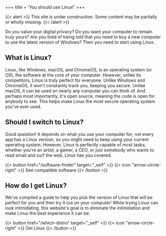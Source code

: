 +++
title = 'You should use Linux!'
+++

{{< alert >}}
This site is under construction. Some content may be partially or wholly missing.
{{< /alert >}}

Do you value your digital privacy? Do you want your computer to remain truly yours? Are you tired of being told that you need to buy a new computer to use the latest version of Windows? Then you need to start using Linux.

## What is Linux?

Linux, like Windows, macOS, and ChromeOS, is an operating system (or OS), the software at the core of your computer. However, unlike its competitors, Linux is truly perfect for everyone. Unlike Windows and ChromeOS, it won't constantly track you, keeping you secure. Unlike macOS, it can be used on nearly any computer you can think of. And perhaps most importantly, it's open source, meaning the code is open for anybody to see. This helps make Linux the most secure operating system you've ever used.

## Should I switch to Linux?

Good question! It depends on what you use your computer for; not every app has a Linux version, so you might need to keep using your current operating system. However, Linux is perfectly capable of most tasks; whether you're an artist, a gamer, a CEO, or just somebody who wants to read email and surf the web, Linux has you covered.

{{< button href="/software-finder" target="_self" >}}
{{< icon "arrow-circle-right" >}} See compatible software
{{< /button >}}

## How do I get Linux?

We've compiled a guide to help you pick the version of Linux that will be perfect for you and then try it out on your computer! While trying Linux can look intimidating, this website's goal is to eliminate the intimidation and make Linux the best experience it can be.

{{< button href="/which-distro" target="_self" >}}
{{< icon "arrow-circle-right" >}} Get Linux
{{< /button >}}
